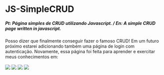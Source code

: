 # JS-SimpleCRUD

##### Pt: Página simples de CRUD utilizando Javascript. / En: A simple CRUD page written in javascript.

Posso dizer que finalmente conseguir fazer o famoso CRUD! Em um futuro próximo estarei adicionando também uma página de login com autenticação. Novamente, essa página foi feita para aprender e exercitar meus conhecimentos em: <br><br>
<img src="https://img.shields.io/badge/html5-%23E34F26.svg?style=for-the-badge&logo=html5&logoColor=white"> <img src="https://img.shields.io/badge/css3-%231572B6.svg?style=for-the-badge&logo=css3&logoColor=white"> <img src="https://img.shields.io/badge/javascript-%23323330.svg?style=for-the-badge&logo=javascript&logoColor=%23F7DF1E"> <img src="https://img.shields.io/badge/github-%23121011.svg?style=for-the-badge&logo=github&logoColor=white"> 


